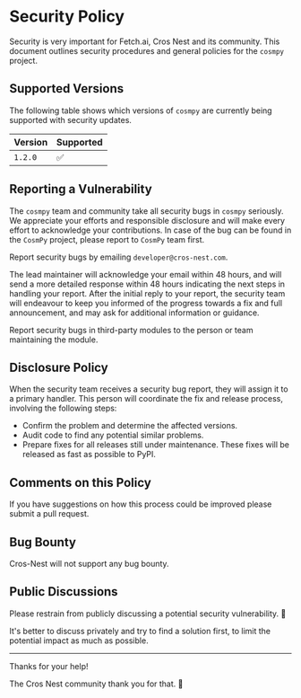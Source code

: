 # Security Policy

Security is very important for Fetch.ai, Cros Nest and its community. This document outlines security procedures and general policies for the `cosmpy` project.

## Supported Versions

The following table shows which versions of `cosmpy` are currently being supported with security updates.

| Version  | Supported          |
|----------| ------------------ |
| `1.2.0` | :white_check_mark: |

## Reporting a Vulnerability

The `cosmpy` team and community take all security bugs in `cosmpy` seriously. We appreciate your efforts and responsible disclosure and will make every effort to acknowledge your contributions.
In case of the bug can be found in the `CosmPy` project, please report to `CosmPy` team first.

Report security bugs by emailing `developer@cros-nest.com`.

The lead maintainer will acknowledge your email within 48 hours, and will send a more detailed response within 48 hours indicating the next steps in handling your report. After the initial reply to your report, the security team will endeavour to keep you informed of the progress towards a fix and full announcement, and may ask for additional information or guidance.

Report security bugs in third-party modules to the person or team maintaining the module.

## Disclosure Policy

When the security team receives a security bug report, they will assign it to a primary handler. This person will coordinate the fix and release process, involving the following steps:

- Confirm the problem and determine the affected versions.
- Audit code to find any potential similar problems.
- Prepare fixes for all releases still under maintenance. These fixes will be released as fast as possible to PyPI.

## Comments on this Policy

If you have suggestions on how this process could be improved please submit a pull request.

## Bug Bounty

Cros-Nest will not support any bug bounty.

## Public Discussions

Please restrain from publicly discussing a potential security vulnerability. 🙊

It's better to discuss privately and try to find a solution first, to limit the potential impact as much as possible.

---

Thanks for your help!

The Cros Nest community thank you for that. 🙇